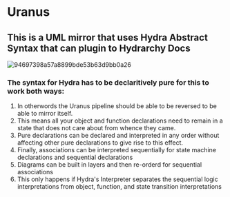 # Uranus
## This is a UML mirror that uses Hydra Abstract Syntax that can plugin to Hydrarchy Docs
![94697398a57a8899bde53b63d9bb0a26](https://user-images.githubusercontent.com/107733608/174940420-f05fc3fd-460c-4811-884f-cf8fa736a0b6.jpg)

### The syntax for Hydra has to be declaritively pure for this to work both ways:
1. In otherwords the Uranus pipeline should be able to be reversed to be able to mirror itself. 
2. This means all your object and function declarations need to remain in a state that does not care about from whence they came.
3. Pure declarations can be declared and interpreted in any order without affecting other pure declarations to give rise to this effect.
4. Finally, associations can be interpreted sequentially for state machine declarations and sequential declarations
5. Diagrams can be built in layers and then re-orderd for sequential associations
6. This only happens if Hydra's Interpreter separates the sequential logic interpretations from object, function, and state transition interpretations   
